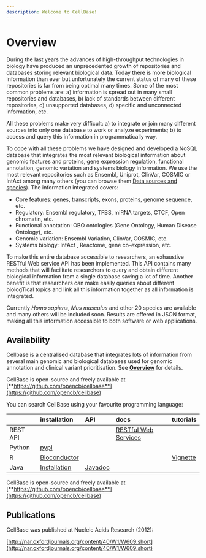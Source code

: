 ```yaml
---
description: Welcome to CellBase!
---
```


# Overview

During the last years the advances of high-throughput technologies in biology have produced an unprecedented growth of repositories and databases storing relevant biological data. Today there is more biological information than ever but unfortunately the current status of many of these repositories is far from being optimal many times. Some of the most common problems are: a\) information is spread out in many small repositories and databases, b\) lack of standards between different repositories, c\) unsupported databases, d\) specific and unconnected information, etc.

All these problems make very difficult: a\) to integrate or join many different sources into only one database to work or analyze experiments; b\) to access and query this information in programmatically way.

To cope with all these problems we have designed and developed a NoSQL database that integrates the most relevant biological information about genomic features and proteins, gene expression regulation, functional annotation, genomic variation and systems biology information. We use the most relevant repositories such as Ensembl, Uniprot, ClinVar, COSMIC or IntAct among many others \(you can browse them [Data sources and species](http://docs.opencb.org/display/cellbase/Data+sources+and+species)\). The information integrated covers:

* Core features: genes, transcripts, exons, proteins, genome sequence, etc.
* Regulatory: Ensembl regulatory, TFBS, miRNA targets, CTCF, Open chromatin, etc.
* Functional annotation: OBO ontologies \(Gene Ontology, Human Disease Ontology\), etc.
* Genomic variation: Ensembl Variation, ClinVar, COSMIC, etc.
* Systems biology: IntAct , Reactome, gene co-expression, etc.

To make this entire database accessible to researchers, an exhaustive RESTful Web service API has been implemented. This API contains many methods that will facilitate researchers to query and obtain different biological information from a single database saving a lot of time. Another benefit is that researchers can make easily queries about different biologTical topics and link all this information together as all information is integrated.

Currently _Homo sapiens_, _Mus musculus_ and other 20 species are available and many others will be included soon. Results are offered in JSON format, making all this information accessible to both software or web applications.

## Availability

Cellbase is a centralised database that integrates lots of information from several main genomic and biological databases used for genomic annotation and clinical variant prioritisation. See [**Overview**](http://docs.opencb.org/display/cellbase/Overview) for details.

CellBase is open-source and freely available at [**https://github.com/opencb/cellbase**](https://github.com/opencb/cellbase)

You can search CellBase using your favourite programming language:

|  | installation | API | docs | tutorials |
| :--- | :--- | :--- | :--- | :--- |
| REST API |  |  | [RESTful Web Services](http://docs.opencb.org/display/cellbase/RESTful+Web+Services) |  |
| Python | [pypi](https://pypi.org/project/pycellbase/) |  |  |  |
| R | [Bioconductor](https://bioconductor.org/packages/release/bioc/html/cellbaseR.html) |  |  | [Vignette](https://bioconductor.org/packages/release/bioc/vignettes/cellbaseR/inst/doc/cellbaseR.html) |
| Java | [Installation](http://docs.opencb.org/display/cellbase/Installation) | [Javadoc](https://opencb.github.io/cellbase/apidocs/5.0.0-SNAPSHOT/) |  |  |

CellBase is open-source and freely available at [**https://github.com/opencb/cellbase**](https://github.com/opencb/cellbase)

## Publications

CellBase was published at Nucleic Acids Research \(2012\):

[http://nar.oxfordjournals.org/content/40/W1/W609.short](http://nar.oxfordjournals.org/content/40/W1/W609.short)


